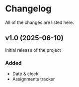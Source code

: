 # Changelog

All of the changes are listed here.

## v1.0 (2025-06-10)

Initial release of the project

### Added

- Date & clock
- Assignments tracker
